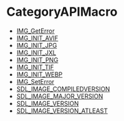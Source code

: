 # CategoryAPIMacro

<!-- END CATEGORY DOCUMENTATION -->

<!-- DO NOT HAND-EDIT CATEGORY LISTS, THEY ARE AUTOGENERATED AND WILL BE OVERWRITTEN, BASED ON TAGS IN INDIVIDUAL PAGE FOOTERS. EDIT THOSE INSTEAD. -->
<!-- BEGIN CATEGORY LIST -->
- [IMG_GetError](IMG_GetError)
- [IMG_INIT_AVIF](IMG_INIT_AVIF)
- [IMG_INIT_JPG](IMG_INIT_JPG)
- [IMG_INIT_JXL](IMG_INIT_JXL)
- [IMG_INIT_PNG](IMG_INIT_PNG)
- [IMG_INIT_TIF](IMG_INIT_TIF)
- [IMG_INIT_WEBP](IMG_INIT_WEBP)
- [IMG_SetError](IMG_SetError)
- [SDL_IMAGE_COMPILEDVERSION](SDL_IMAGE_COMPILEDVERSION)
- [SDL_IMAGE_MAJOR_VERSION](SDL_IMAGE_MAJOR_VERSION)
- [SDL_IMAGE_VERSION](SDL_IMAGE_VERSION)
- [SDL_IMAGE_VERSION_ATLEAST](SDL_IMAGE_VERSION_ATLEAST)
<!-- END CATEGORY LIST -->

